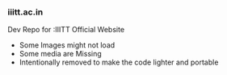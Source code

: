 ### iiitt.ac.in
Dev Repo for :IIITT Official Website

- Some Images might not load
- Some media are Missing
- Intentionally removed to make the code lighter and portable
